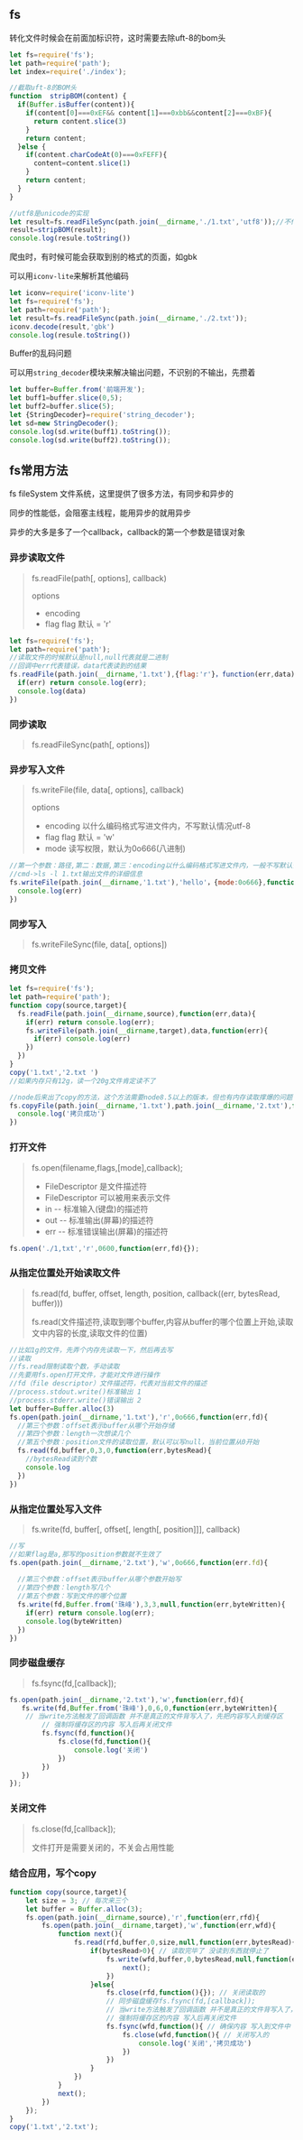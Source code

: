 ## fs

转化文件时候会在前面加标识符，这时需要去除uft-8的bom头

```javascript
let fs=require('fs');
let path=require('path');
let index=require('./index');

//截取uft-8的BOM头
function  stripBOM(content) {
  if(Buffer.isBuffer(content)){
    if(content[0]===0xEF&& content[1]===0xbb&&content[2]===0xBF){
      return content.slice(3)
    }
    return content;
  }else {
    if(content.charCodeAt(0)===0xFEFF){
      content=content.slice(1)
    }
    return content;
  }
}

//utf8是unicode的实现
let result=fs.readFileSync(path.join(__dirname,'./1.txt','utf8'));//不传默认就是buffer
result=stripBOM(result);
console.log(resule.toString())
```

爬虫时，有时候可能会获取到别的格式的页面，如gbk

可以用`iconv-lite`来解析其他编码

```javascript
let iconv=require('iconv-lite')
let fs=require('fs');
let path=require('path');
let result=fs.readFileSync(path.join(__dirname,'./2.txt'));
iconv.decode(result,'gbk')
console.log(resule.toString())
```

Buffer的乱码问题

可以用`string_decoder`模块来解决输出问题，不识别的不输出，先攒着

```javascript
let buffer=Buffer.from('前端开发');
let buff1=buffer.slice(0,5);
let buff2=buffer.slice(5);
let {StringDecoder}=require('string_decoder');
let sd=new StringDecoder();
console.log(sd.write(buff1).toString());
console.log(sd.write(buff2).toString());
```

## fs常用方法

fs fileSystem 文件系统，这里提供了很多方法，有同步和异步的

同步的性能低，会阻塞主线程，能用异步的就用异步

异步的大多是多了一个callback，callback的第一个参数是错误对象

### 异步读取文件

> fs.readFile(path[, options], callback)
>
> options
>
> - encoding
> - flag flag 默认 = 'r'

```javascript
let fs=require('fs');
let path=require('path');
//读取文件的时候默认是null,null代表就是二进制
//回调中err代表错误，data代表读到的结果
fs.readFile(path.join(__dirname,'1.txt'),{flag:'r'}，function(err,data){
  if(err) return console.log(err);
  console.log(data)
})
```

### 同步读取

> fs.readFileSync(path[, options])

### 异步写入文件

> fs.writeFile(file, data[, options], callback)
>
> options
>
> - encoding 以什么编码格式写进文件内，不写默认情况utf-8
> - flag flag 默认 = 'w'
> - mode 读写权限，默认为0o666(八进制)

```javascript
//第一个参数：路径,第二：数据,第三：encoding以什么编码格式写进文件内，一般不写默认情况utf-8。mode表示权限（儿媳一直死读书），默认0o666（八进制）表示可读可写
//cmd->ls -l 1.txt输出文件的详细信息
fs.writeFile(path.join(__dirname,'1.txt'),'hello'，{mode:0o666},function(err){
  console.log(err)
})
```

### 同步写入

> fs.writeFileSync(file, data[, options])

### 拷贝文件

```javascript
let fs=require('fs');
let path=require('path');
function copy(source,target){
  fs.readFile(path.join(__dirname,source),function(err,data){
    if(err) return console.log(err);
    fs.writeFile(path.join(__dirname,target),data,function(err){
      if(err) console.log(err)
    })
  })
}
copy('1.txt','2.txt ')
//如果内存只有12g，读一个20g文件肯定读不了

//node后来出了copy的方法，这个方法需要node8.5以上的版本，但也有内存读取撑爆的问题
fs.copyFile(path.join(__dirname,'1.txt'),path.join(__dirname,'2.txt'),function(){
  console.log('拷贝成功')
})

```

### 打开文件

> fs.open(filename,flags,[mode],callback);
>
> - FileDescriptor 是文件描述符
> - FileDescriptor 可以被用来表示文件
> - in -- 标准输入(键盘)的描述符
> - out -- 标准输出(屏幕)的描述符
> - err -- 标准错误输出(屏幕)的描述符

```javascript
fs.open('./1,txt','r',0600,function(err,fd){});
```

### 从指定位置处开始读取文件

> fs.read(fd, buffer, offset, length, position, callback((err, bytesRead, buffer)))
>
> fs.read(文件描述符,读取到哪个buffer,内容从buffer的哪个位置上开始,读取文中内容的长度,读取文件的位置)

```javascript
//比如1g的文件，先弄个内存先读取一下，然后再去写
//读取
//fs.read限制读取个数，手动读取
//先要用fs.open打开文件，才能对文件进行操作
//fd（file descriptor）文件描述符，代表对当前文件的描述
//process.stdout.write()标准输出 1
//process.stderr.write()错误输出 2
let buffer=Buffer.alloc(3)
fs.open(path.join(__dirname,'1.txt'),'r',0o666,function(err,fd){
  //第三个参数：offset表示buffer从哪个开始存储
  //第四个参数：length一次想读几个
  //第五个参数：position文件的读取位置，默认可以写null，当前位置从0开始
  fs.read(fd,buffer,0,3,0,function(err,bytesRead){
    //bytesRead读到个数
    console.log 
  })
})
```

### 从指定位置处写入文件

> fs.write(fd, buffer[, offset[, length[, position]]], callback)

```javascript
//写
//如果flag是a,那写的position参数就不生效了
fs.open(path.join(__dirname,'2.txt'),'w',0o666,function(err.fd){
    
  //第三个参数：offset表示buffer从哪个参数开始写
  //第四个参数：length写几个
  //第五个参数：写到文件的哪个位置
  fs.write(fd,Buffer.from('珠峰'),3,3,null,function(err,byteWritten){
    if(err) return console.log(err);
    console.log(byteWritten)
  })
})
```

### 同步磁盘缓存

> fs.fsync(fd,[callback]);

```javascript
fs.open(path.join(__dirname,'2.txt'),'w',function(err,fd){
   fs.write(fd,Buffer.from('珠峰'),0,6,0,function(err,byteWritten){
    // 当write方法触发了回调函数 并不是真正的文件背写入了，先把内容写入到缓存区
        // 强制将缓存区的内容 写入后再关闭文件
        fs.fsync(fd,function(){
            fs.close(fd,function(){
                console.log('关闭')
            })
        })
   })
});
```

### 关闭文件

> fs.close(fd,[callback]);
>
> 文件打开是需要关闭的，不关会占用性能

### 结合应用，写个copy

```javascript
function copy(source,target){
    let size = 3; // 每次来三个
    let buffer = Buffer.alloc(3);
    fs.open(path.join(__dirname,source),'r',function(err,rfd){
        fs.open(path.join(__dirname,target),'w',function(err,wfd){
            function next(){
                fs.read(rfd,buffer,0,size,null,function(err,bytesRead){
                    if(bytesRead>0){ // 读取完毕了 没读到东西就停止了
                        fs.write(wfd,buffer,0,bytesRead,null,function(err,byteWritten){
                            next();
                        })
                    }else{
                        fs.close(rfd,function(){}); // 关闭读取的
                        // 同步磁盘缓存fs.fsync(fd,[callback]);
                        // 当write方法触发了回调函数 并不是真正的文件背写入了，先把内容写入到缓存区
                        // 强制将缓存区的内容 写入后再关闭文件
                        fs.fsync(wfd,function(){ // 确保内容 写入到文件中 
                            fs.close(wfd,function(){ // 关闭写入的
                                console.log('关闭','拷贝成功')
                            })
                        })
                    }
                })
            }
            next();
        })
    });
}
copy('1.txt','2.txt');
```

 
